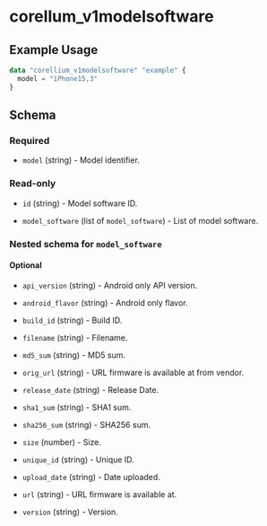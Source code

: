 # corellum_v1modelsoftware

## Example Usage

```terraform
data "corellium_v1modelsoftware" "example" {
  model = "iPhone15,3"
}
```

## Schema

### Required

- `model` (string) - Model identifier.

### Read-only

- `id` (string) - Model software ID.

- `model_software` (list of `model_software`) - List of model software.

### Nested schema for `model_software`

#### Optional

- `api_version` (string) - Android only API version.

- `android_flavor` (string) - Android only flavor.

- `build_id` (string) - Build ID.

- `filename` (string) - Filename.

- `md5_sum` (string) - MD5 sum.

- `orig_url` (string) - URL firmware is available at from vendor.

- `release_date` (string) - Release Date.

- `sha1_sum` (string) - SHA1 sum.

- `sha256_sum` (string) - SHA256 sum.

- `size` (number) - Size.

- `unique_id` (string) - Unique ID.

- `upload_date` (string) - Date uploaded.

- `url` (string) - URL firmware is available at.

- `version` (string) - Version.
